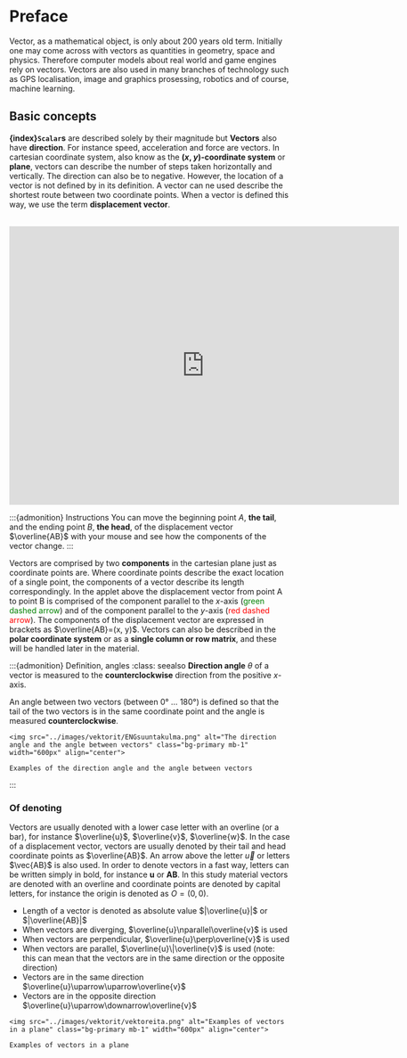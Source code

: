 # Preface
Vector, as a mathematical object, is only about 200 years old term. Initially one may come across with vectors as quantities in geometry, space and physics. Therefore computer models about real world and game engines rely on vectors. Vectors are also used in many branches of technology such as GPS localisation, image and graphics prosessing, robotics and of course, machine learning.

## Basic concepts

**{index}`Scalar`s** are described solely by their magnitude but **Vectors** also have **direction**. For instance speed, acceleration and force are vectors. In cartesian coordinate system, also know as the **(*x*, *y*)-coordinate system** or **plane**, vectors can describe the number of steps taken horizontally and vertically. The direction can also be to negative.
However, the location of a vector is not defined by in its definition. A vector can ne used describe the shortest route between two coordinate points. When a vector is defined this way, we use the term **displacement vector**.
<br>
<br>
<iframe scrolling="no" title="ENG - Siirtymävektori" src="https://www.geogebra.org/material/iframe/id/wnmjpae3/width/700/height/500/border/888888/sfsb/true/smb/false/stb/false/stbh/false/ai/false/asb/false/sri/false/rc/false/ld/false/sdz/false/ctl/false" width="700px" height="500px" style="border:0px;"> </iframe>

:::{admonition} Instructions
You can move the beginning point *A*, **the tail**, and the ending point *B*, **the head**, of the displacement vector $\overline{AB}$ with your mouse and see how the components of the vector change.
:::
<br>

Vectors are comprised by two **components** in the cartesian plane just as coordinate points are. Where coordinate points describe the exact location of a single point, the components of a vector describe its length correspondingly. In the applet above the displacement vector from point A to point B is comprised of the component parallel to the *x*-axis (<font color="green">green dashed arrow</font>) and of the component parallel to the *y*-axis (<font color="red">red dashed arrow</font>). The components of the displacement vector are expressed in brackets as $\overline{AB}=(x, y)$. Vectors can also be described in the **polar coordinate system** or as a **single column or row matrix**, and these will be handled later in the material.


:::{admonition} Definition, angles
:class: seealso
**Direction angle** $\theta$ of a vector is measured to the **counterclockwise** direction from the positive *x*-axis.

An angle between two vectors (between 0° … 180°) is defined so that the tail of the two vectors is in the same coordinate point and the angle is measured **counterclockwise**.
```{figure-md} vector_angles
<img src="../images/vektorit/ENGsuuntakulma.png" alt="The direction angle and the angle between vectors" class="bg-primary mb-1" width="600px" align="center">

Examples of the direction angle and the angle between vectors
```

:::

### Of denoting

Vectors are usually denoted with a lower case letter with an overline (or a bar), for instance $\overline{u}$, $\overline{v}$, $\overline{w}$. In the case of a displacement vector, vectors are usually denoted by their tail and head coordinate points as $\overline{AB}$. An arrow above the letter $\vec{u}$ or letters $\vec{AB}$ is also used. In order to denote vectors in a fast way, letters can be written simply in bold, for instance **u** or **AB**. In this study material vectors are denoted with an overline and coordinate points are denoted by capital letters, for instance the origin is denoted as $O = (0, 0)$.
- Length of a vector is denoted as absolute value $|\overline{u}|$ or $|\overline{AB}|$
- When vectors are diverging, $\overline{u}\nparallel\overline{v}$ is used
- When vectors are perpendicular, $\overline{u}\perp\overline{v}$ is used
- When vectors are parallel, $\overline{u}\|\overline{v}$ is used (note: this can mean that the vectors are in the same direction or the opposite direction)
- Vectors are in the same direction $\overline{u}\uparrow\uparrow\overline{v}$
- Vectors are in the opposite direction $\overline{u}\uparrow\downarrow\overline{v}$

```{figure-md} vectors_in_plane
<img src="../images/vektorit/vektoreita.png" alt="Examples of vectors in a plane" class="bg-primary mb-1" width="600px" align="center">

Examples of vectors in a plane
```